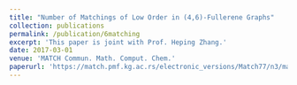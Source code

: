 ```yaml
---
title: "Number of Matchings of Low Order in (4,6)-Fullerene Graphs"
collection: publications
permalink: /publication/6matching
excerpt: 'This paper is joint with Prof. Heping Zhang.'
date: 2017-03-01
venue: 'MATCH Commun. Math. Comput. Chem.'
paperurl: 'https://match.pmf.kg.ac.rs/electronic_versions/Match77/n3/match77n3_707-724.pdf'
---
```




